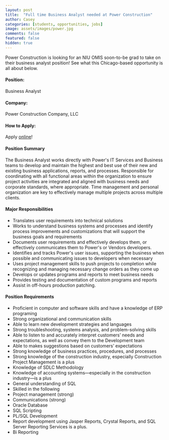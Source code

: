 ```yaml
---
layout: post
title:  "Full time Business Analyst needed at Power Construction"
author: Casey
categories: [students, opportunities, jobs]
image: assets/images/power.jpg
comments: false
featured: false
hidden: true
---
```

Power Construction is looking for an NIU OMIS soon-to-be grad to take on their business analyst position! See what this Chicago-based opportunity is all about below. 


#### Position:
Business Analyst
#### Company:
Power Construction Company, LLC

#### How to Apply:
Apply <a href="https://usr57.dayforcehcm.com/CandidatePortal/en-US/powercon/Posting/View/466">online</a>!

#### Position Summary
The Business Analyst works directly with Power's IT Services and Business teams to develop and maintain the highest and best use of their new and existing business applications, reports, and processes. Responsible for coordinating with all functional areas within the organization to ensure project activities are integrated and aligned with business needs and corporate standards, where appropriate. Time management and personal organization are key to effectively manage multiple projects across multiple clients.

#### Major Responsibilities
- Translates user requirements into technical solutions
- Works to understand business systems and processes and identify process improvements and customizations that will support the business goals and requirements
- Documents user requirements and effectively develops them, or effectively communicates them to Power's or Vendors developers.
- Identifies and tracks Power's user issues, supporting the business when possible and communicating issues to developers when necessary
- Uses project management skills to push projects to completion while recognizing and managing necessary change orders as they come up
- Develops or updates programs and reports to meet business needs
- Provides testing and documentation of custom programs and reports
- Assist in off-hours production patching.

#### Position Requirements
- Proficient in computer and software skills and have a knowledge of ERP programing
- Strong organizational and communication skills
- Able to learn new development strategies and languages
- Strong troubleshooting, systems analysis, and problem-solving skills
- Able to listen to and accurately interpret customers’ needs and expectations, as well as convey them to the Development team
- Able to makes suggestions based on customers’ expectations
- Strong knowledge of business practices, procedures, and processes
- Strong knowledge of the construction industry, especially Construction Project Management is a plus
- Knowledge of SDLC Methodology
- Knowledge of accounting systems—especially in the construction industry—is a plus
- General understanding of SQL
- Skilled in the following
-	Project management (strong)
- Communications (strong)
-	Oracle Database
- SQL Scripting
- PL/SQL Development
- Report development using Jasper Reports, Crystal Reports, and SQL Server Reporting Services is a plus.
- Bi Reporting
